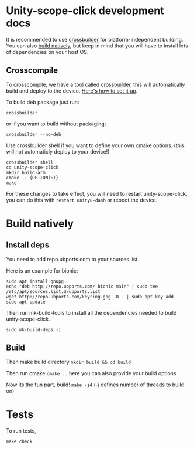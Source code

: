 # Unity-scope-click development docs

It is recommended to use [crossbuilder](#crosscompile) for platform-independent building. You can also [build natively](#build-natively), but keep in mind that you will have to install lots of dependencies on your host OS.

## Crosscompile

To crosscompile, we have a tool called [crossbuilder](https://github.com/ubports/crossbuilder), this will automatically build and deploy to the device. [Here's how to set it up](https://docs.ubports.com/en/latest/systemdev/testing-locally.html#cross-building-with-crossbuilder).

To build deb package just run:
```
crossbuilder
```

or if you want to build without packaging:
```
crossbuilder --no-deb
```

Use crossbuilder shell if you want to define your own cmake options. (this will not automaticly deploy to your device!)
```
crossbuilder shell
cd unity-scope-click
mkdir build-arm
cmake .. {OPTION(S)}
make
```

For these changes to take effect, you will need to restart unity-scope-click, you can do this with `restart unity8-dash` or reboot the device.

# Build natively

## Install deps

You need to add repo.ubports.com to your sources.list. 

Here is an example for bionic:
```
sudo apt install gnupg
echo "deb http://repo.ubports.com/ bionic main" | sudo tee /etc/apt/sources.list.d/ubports.list 
wget http://repo.ubports.com/keyring.gpg -O - | sudo apt-key add
sudo apt update
```

Then run mk-build-tools to install all the dependencies needed to build unity-scope-click.
```
sudo mk-build-deps -i
```

## Build

Then make build directory `mkdir build && cd build`

Then run cmake `cmake ..` here you can also provide your build options

Now its the fun part, build! `make -j4` (-j defines number of threads to build on)

# Tests

To run tests,

```
make check
```

